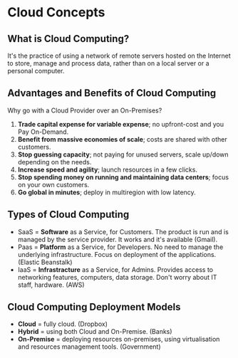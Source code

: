 # Cloud Concepts #

## What is Cloud Computing? ##

It's the practice of using a network of remote servers hosted on the Internet to store, manage and process data, rather than on a local server or a personal computer.

## Advantages and Benefits of Cloud Computing ##

Why go with a Cloud Provider over an On-Premises?

1) **Trade capital expense for variable expense**; no upfront-cost and you Pay On-Demand.
2) **Benefit from massive economies of scale**; costs are shared with other customers.
3) **Stop guessing capacity**; not paying for unused servers, scale up/down depending on the needs.
4) **Increase speed and agility**; launch resources in a few clicks.
5) **Stop spending money on running and maintaining data centers**; focus on your own customers.
6) **Go global in minutes**; deploy in multiregion with low latency.

## Types of Cloud Computing ##

- SaaS = **Software** as a Service, for Customers. The product is run and is managed by the service provider. It works and it's available (Gmail).
- Paas = **Platform** as a Service, for Developers. No need to manage the underlying infrastructure. Focus on deployment of the applications. (Elastic Beanstalk)
- IaaS = **Infrastracture** as a Service, for Admins. Provides access to networking features, computers, data storage. Don't worry about IT staff, hardware. (AWS)

## Cloud Computing Deployment Models ##

- **Cloud** = fully cloud. (Dropbox)
- **Hybrid** = using both Cloud and On-Premise. (Banks)
- **On-Premise** = deploying resources on-premises, using virtualisation and resources management tools. (Government)

